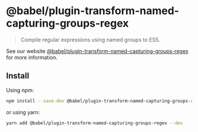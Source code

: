 # @babel/plugin-transform-named-capturing-groups-regex

> Compile regular expressions using named groups to ES5.

See our website [@babel/plugin-transform-named-capturing-groups-regex](https://babeljs.io/docs/en/babel-plugin-transform-named-capturing-groups-regex) for more information.

## Install

Using npm:

```sh
npm install --save-dev @babel/plugin-transform-named-capturing-groups-regex
```

or using yarn:

```sh
yarn add @babel/plugin-transform-named-capturing-groups-regex --dev
```

